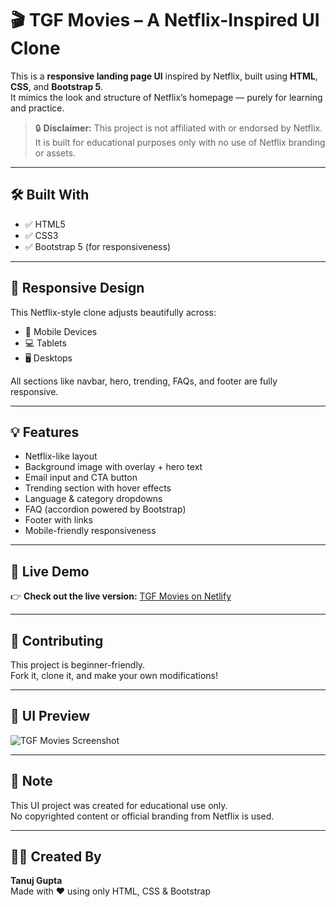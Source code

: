 # 🎬 TGF Movies – A Netflix-Inspired UI Clone

This is a **responsive landing page UI** inspired by Netflix, built using **HTML**, **CSS**, and **Bootstrap 5**.  
It mimics the look and structure of Netflix’s homepage — purely for learning and practice.

> 🔒 **Disclaimer:** This project is not affiliated with or endorsed by Netflix.  
> It is built for educational purposes only with no use of Netflix branding or assets.

---

## 🛠️ Built With

- ✅ HTML5  
- ✅ CSS3  
- ✅ Bootstrap 5 (for responsiveness)

---

## 📱 Responsive Design

This Netflix-style clone adjusts beautifully across:

- 📱 Mobile Devices  
- 💻 Tablets  
- 🖥️ Desktops

All sections like navbar, hero, trending, FAQs, and footer are fully responsive.

---

## 💡 Features

- Netflix-like layout  
- Background image with overlay + hero text  
- Email input and CTA button  
- Trending section with hover effects  
- Language & category dropdowns  
- FAQ (accordion powered by Bootstrap)  
- Footer with links  
- Mobile-friendly responsiveness

---

## 🚀 Live Demo

👉 **Check out the live version:** [TGF Movies on Netlify](https://tg369-u-i.netlify.app/)

---

## 🤝 Contributing

This project is beginner-friendly.  
Fork it, clone it, and make your own modifications!

---

## 📸 UI Preview

![TGF Movies Screenshot](https://github.com/user-attachments/assets/4eda46f6-70cb-45a3-aa3f-a03a1924d36a)

---

## 📌 Note

This UI project was created for educational use only.  
No copyrighted content or official branding from Netflix is used.

---

## 👨‍💻 Created By

**Tanuj Gupta**  
Made with ❤️ using only HTML, CSS & Bootstrap
